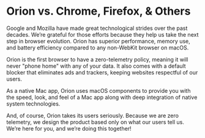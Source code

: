 # Orion vs. Chrome, Firefox, & Others

Google and Mozilla have made great technological strides over the past decades. We’re grateful for those efforts because they help us take the next step in browser evolution. Orion has superior performance, memory use, and battery efficiency compared to any non-WebKit browser on macOS.

Orion is the first browser to have a zero-telemetry policy, meaning it will never "phone home" with any of your data. It also comes with a default blocker that eliminates ads and trackers, keeping websites respectful of our users.

As a native Mac app, Orion uses macOS components to provide you with the speed, look, and feel of a Mac app along with deep integration of native system technologies.

And, of course, Orion takes its users seriously. Because we are zero telemetry, we design the product based only on what our users tell us. We’re here for you, and we’re doing this together!
